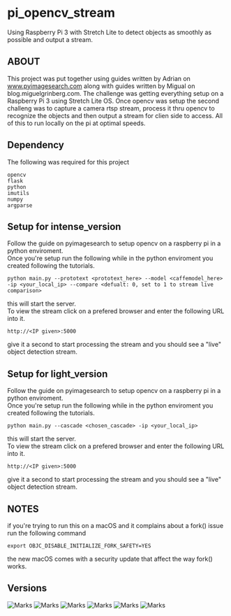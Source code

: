 # pi_opencv_stream
Using Raspberry Pi 3 with Stretch Lite to detect objects as smoothly as possible and output a stream.

## ABOUT

This project was put together using guides written by Adrian on www.pyimagesearch.com along with guides written by Migual on blog.miguelgrinberg.com. The challenge was getting everything setup on a Raspberry Pi 3 using Stretch Lite OS. Once opencv was setup the second challeng was to capture a camera rtsp stream, process it thru opencv to recognize the objects and then output a stream for clien side to access. All of this to run locally on the pi at optimal speeds.

## Dependency

The following was required for this project
```
opencv
flask
python
imutils
numpy
argparse
```

## Setup for intense\_version

Follow the guide on pyimagesearch to setup opencv on a raspberry pi in a python enviroment.  
Once you're setup run the following while in the python enviroment you created following the tutorials.
```
python main.py --prototext <prototext_here> --model <caffemodel_here> -ip <your_local_ip> --compare <defualt: 0, set to 1 to stream live comparison>
```
this will start the server.  
To view the stream click on a prefered browser and enter the following URL into it.
```
http://<IP given>:5000
```
give it a second to start processing the stream and you should see a "live" object detection stream.

## Setup for light\_version

Follow the guide on pyimagesearch to setup opencv on a raspberry pi in a python enviroment.  
Once you're setup run the following while in the python enviroment you created following the tutorials.
```
python main.py --cascade <chosen_cascade> -ip <your_local_ip>
```
this will start the server.  
To view the stream click on a prefered browser and enter the following URL into it.
```
http://<IP given>:5000
```
give it a second to start processing the stream and you should see a "live" object detection stream.

## NOTES

if you're trying to run this on a macOS and it complains about a fork() issue run the following command
```
export OBJC_DISABLE_INITIALIZE_FORK_SAFETY=YES
```
the new macOS comes with a security update that affect the way fork() works.

## Versions

![Marks](https://img.shields.io/badge/Raspberry%20Pi-3%20B-blue.svg)
![Marks](https://img.shields.io/badge/Raspbian-Stretch%20Lite-blue.svg)
![Marks](https://img.shields.io/badge/OpenCV-4.0.0-orange.svg)
![Marks](https://img.shields.io/badge/license-MIT-orange.svg)
![Marks](https://img.shields.io/pypi/pyversions/Django.svg)
![Marks](https://img.shields.io/pypi/status/Django.svg)
